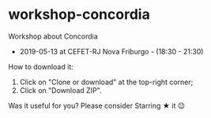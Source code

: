 # workshop-concordia

Workshop about Concordia

- 2019-05-13 at CEFET-RJ Nova Friburgo - (18:30 - 21:30)

How to download it:
1. Click on "Clone or download" at the top-right corner;
2. Click on "Download ZIP".

Was it useful for you? Please consider Starring ★ it 😉
